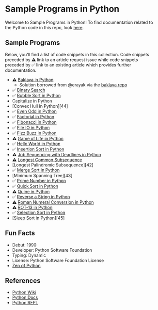 # Sample Programs in Python

Welcome to Sample Programs in Python! To find documentation related to the Python 
code in this repo, look [here][trc-python-docs].

## Sample Programs

Below, you'll find a list of code snippets in this collection.
Code snippets preceded by :warning: link to an article request 
issue while code snippets preceded by :white_check_mark: link
to an existing article which provides further documentation.

- :warning: [Baklava in Python][baklava-article-issue]
  - Solution borrowed from @erayak via the [baklava repo][baklava-repo]
- :white_check_mark: [Binary Search][binary-search-article]
- :white_check_mark: [Bubble Sort in Python][bubble-sort-article]
- Capitalize in Python
- [Convex Hull in Python][44]
- :white_check_mark: [Even Odd in Python][even-odd-article]
- :white_check_mark: [Factorial in Python][factorial-article]
- :white_check_mark: [Fibonacci in Python][fibonacci-article]
- :white_check_mark: [File IO in Python][file-io-article]
- :white_check_mark: [Fizz Buzz in Python][fizz-buzz-article]
- :warning: [Game of Life in Python][game-of-life-article-issue]
- :white_check_mark: [Hello World in Python][hello-world-article]
- :white_check_mark: [Insertion Sort in Python][insertion-sort-article]
- :warning: [Job Sequencing with Deadlines in Python][job-sequencing-article-issue]
- :warning: [Longest Common Subsequence][lcs-article-issue]
- [Longest Palindromic Subsequence][42]
- :white_check_mark: [Merge Sort in Python][merge-sort-article]
- [Minimum Spanning Tree][43]
- :white_check_mark: [Prime Number in Python][prime-number-article]
- :white_check_mark: [Quick Sort in Python][quick-sort-article]
- :warning: [Quine in Python][quine-article-issue]
- :white_check_mark: [Reverse a String in Python][reverse-a-string-article]
- :warning: [Roman Numeral Conversion in Python][roman-numeral-article-issue]
- :warning: [ROT-13 in Python][rot-13-article-issue]
- :white_check_mark: [Selection Sort in Python][selection-sort-article-issue]
- [Sleep Sort in Python][45]

## Fun Facts

- Debut: 1990
- Developer: Python Software Foundation
- Typing: Dynamic
- License: Python Software Foundation License
- [Zen of Python][zen-of-python]

## References

- [Python Wiki][python-wiki]
- [Python Docs][python-website]
- [Python REPL][python-online-repl]

[baklava-repo]: https://github.com/toturkmen/baklava
[python-online-repl]: https://repl.it/languages/python3
[python-website]: https://www.python.org/
[python-wiki]: https://en.wikipedia.org/wiki/Python_(programming_language)
[zen-of-python]: https://www.python.org/dev/peps/pep-0020/

[binary-search-article]: https://sample-programs.therenegadecoder.com/projects/binary-search/python/
[bubble-sort-article]: https://sample-programs.therenegadecoder.com/projects/bubble-sort/python/
[even-odd-article]: https://sample-programs.therenegadecoder.com/projects/even-odd/python/
[factorial-article]: https://sample-programs.therenegadecoder.com/projects/factorial/python/
[fibonacci-article]: https://sample-programs.therenegadecoder.com/projects/fibonacci/python/
[file-io-article]: https://therenegadecoder.com/code/file-io-in-python/
[fizz-buzz-article]: https://therenegadecoder.com/code/fizz-buzz-in-python/
[hello-world-article]: https://therenegadecoder.com/code/hello-world-in-python/
[insertion-sort-article]: https://sample-programs.therenegadecoder.com/projects/insertion-sort/python/
[merge-sort-article]: https://sample-programs.therenegadecoder.com/projects/merge-sort/python/
[prime-number-article]: https://sample-programs.therenegadecoder.com/projects/prime-number/python/
[quick-sort-article]: https://sample-programs.therenegadecoder.com/projects/quick-sort/python/
[reverse-a-string-article]: https://therenegadecoder.com/code/reverse-a-string-in-python/
[trc-python-docs]: https://sample-programs.therenegadecoder.com/languages/python/

[baklava-article-issue]: https://github.com/TheRenegadeCoder/sample-programs-website/issues/190
[game-of-life-article-issue]: https://github.com/TheRenegadeCoder/sample-programs-website/issues/237
[job-sequencing-article-issue]: https://github.com/TheRenegadeCoder/sample-programs-website/issues/70
[lcs-article-issue]: https://github.com/TheRenegadeCoder/sample-programs-website/issues/90
[quine-article-issue]: https://github.com/TheRenegadeCoder/sample-programs-website/issues/223
[roman-numeral-article-issue]: https://github.com/TheRenegadeCoder/sample-programs-website/issues/171
[rot-13-article-issue]: https://github.com/TheRenegadeCoder/sample-programs-website/issues/305
[selection-sort-article-issue]: https://github.com/TheRenegadeCoder/sample-programs-website/issues/110
